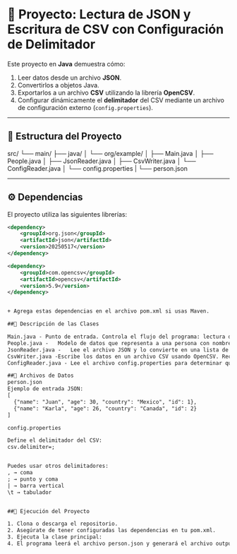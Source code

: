 # 🧾 Proyecto: Lectura de JSON y Escritura de CSV con Configuración de Delimitador

Este proyecto en **Java** demuestra cómo:
1. Leer datos desde un archivo **JSON**.
2. Convertirlos a objetos Java.
3. Exportarlos a un archivo **CSV** utilizando la librería **OpenCSV**.
4. Configurar dinámicamente el **delimitador** del CSV mediante un archivo de configuración externo (`config.properties`).

---

## 📂 Estructura del Proyecto

src/
└── main/
├── java/
│ └── org/example/
│ ├── Main.java
│ ├── People.java
│ ├── JsonReader.java
│ ├── CsvWriter.java
│ └── ConfigReader.java
│ └── config.properties
| └── person.json


---

## ⚙️ Dependencias

El proyecto utiliza las siguientes librerías:

```xml
<dependency>
    <groupId>org.json</groupId>
    <artifactId>json</artifactId>
    <version>20250517</version>
</dependency>

<dependency>
    <groupId>com.opencsv</groupId>
    <artifactId>opencsv</artifactId>
    <version>5.9</version>
</dependency>


+ Agrega estas dependencias en el archivo pom.xml si usas Maven.

##🧠 Descripción de las Clases

Main.java -	Punto de entrada. Controla el flujo del programa: lectura de JSON y escritura de CSV.
People.java -	Modelo de datos que representa a una persona con nombre, edad, país e ID.
JsonReader.java -	Lee el archivo JSON y lo convierte en una lista de objetos People.
CsvWriter.java -Escribe los datos en un archivo CSV usando OpenCSV. Recibe el delimitador desde la configuración.
ConfigReader.java -	Lee el archivo config.properties para determinar qué delimitador se usará en el CSV.

##📄 Archivos de Datos
person.json
Ejemplo de entrada JSON:
[
  {"name": "Juan", "age": 30, "country": "Mexico", "id": 1},
  {"name": "Karla", "age": 26, "country": "Canada", "id": 2}
]

config.properties

Define el delimitador del CSV:
csv.delimiter=;


Puedes usar otros delimitadores:
, → coma
; → punto y coma
| → barra vertical
\t → tabulador


##🚀 Ejecución del Proyecto

1. Clona o descarga el repositorio.
2. Asegúrate de tener configuradas las dependencias en tu pom.xml.
3. Ejecuta la clase principal:
4. El programa leerá el archivo person.json y generará el archivo output.csv con el delimitador configurado.


